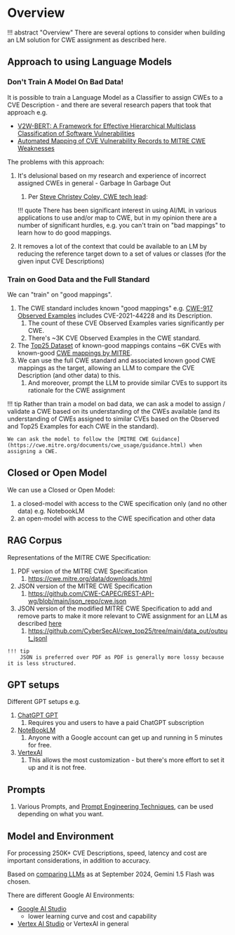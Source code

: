 # Overview

!!! abstract "Overview"
      There are several options to consider when building an LM solution for CWE assignment as described here.
## Approach to using Language Models

### Don't Train A Model On Bad Data!

It is possible to train a Language Model as a Classifier to assign CWEs to a CVE Description - and there are several research papers that took that approach e.g.

* [V2W-BERT: A Framework for Effective Hierarchical Multiclass Classification of Software Vulnerabilities](https://arxiv.org/pdf/2102.11498v1.pdf) 
* [Automated Mapping of CVE Vulnerability Records to MITRE CWE Weaknesses](https://arxiv.org/pdf/2304.11130.pdf)

The problems with this approach:

1. It's delusional based on my research and experience of incorrect assigned CWEs in general - Garbage In Garbage Out
    1. Per [Steve Christey Coley, CWE tech lead](https://www.linkedin.com/feed/update/urn:li:activity:7186373368344920064?commentUrn=urn%3Ali%3Acomment%3A%28activity%3A7186373368344920064%2C7186417379470385153%29&dashCommentUrn=urn%3Ali%3Afsd_comment%3A%287186417379470385153%2Curn%3Ali%3Aactivity%3A7186373368344920064%29): 

    !!! quote 
        There has been significant interest in using AI/ML in various applications to use and/or map to CWE, but in my opinion there are a number of significant hurdles, e.g. you can't train on "bad mappings" to learn how to do good mappings.

2. It removes a lot of the context that could be available to an LM by reducing the reference target down to a set of values or classes (for the given input CVE Descriptions)


### Train on Good Data and the Full Standard

We can "train" on "good mappings".

1. The CWE standard includes known "good mappings" e.g. [CWE-917 Observed Examples](https://riskbasedprioritization.github.io/risk/Log4Shell/#mitre-cwe-917) includes CVE-2021-44228 and its Description.
    1. The count of these CVE Observed Examples varies significantly per CWE. 
    2. There's ~3K CVE Observed Examples in the CWE standard.
2. The [Top25 Dataset](https://github.com/CyberSecAI/cwe_top25) of known-good mappings contains ~6K CVEs with known-good [CWE mappings by MITRE](https://www.youtube.com/watch?v=AtBZIAikdL0&list=PLBAUUhONOrO_aB01lOv6XNRTHD4ueFVTp&t=1142s).
3. We can use the full CWE standard and associated known good CWE mappings as the target, allowing an LLM to compare the CVE Description (and other data) to this.
    1. And moreover, prompt the LLM to provide similar CVEs to support its rationale for the CWE assignment

!!! tip
    Rather than train a model on bad data, we can ask a model to assign / validate a CWE based on its understanding of the CWEs available (and its understanding of CWEs assigned to similar CVEs based on the Observed and Top25 Examples for each CWE in the standard).

    We can ask the model to follow the [MITRE CWE Guidance](https://cwe.mitre.org/documents/cwe_usage/guidance.html) when assigning a CWE.

## Closed or Open Model
We can use a Closed or Open Model:

1. a closed-model with access to the CWE specification only (and no other data) e.g. NotebookLM
2. an open-model with access to the CWE specification and other data


## RAG Corpus

Representations of the MITRE CWE Specification:

   1. PDF version of the MITRE CWE Specification 
      1. https://cwe.mitre.org/data/downloads.html 
   2. JSON version of the MITRE CWE Specification 
      1. https://github.com/CWE-CAPEC/REST-API-wg/blob/main/json_repo/cwe.json
   3. JSON version of the modified MITRE CWE Specification to add and remove parts to make it more relevant to CWE assignment for an LLM as described [here](https://github.com/CyberSecAI/cwe_top25/tree/main?tab=readme-ov-file#add-cve-descriptions-to-top-25-and-remove-rationale-and-cwe-entries-that-are-not-a-cwe)
      1. https://github.com/CyberSecAI/cwe_top25/tree/main/data_out/output_jsonl 


    !!! tip
        JSON is preferred over PDF as PDF is generally more lossy because it is less structured.

## GPT setups
Different GPT setups e.g.

   1. [ChatGPT GPT](./cwe_gpt.md)
      1. Requires you and users to have a paid ChatGPT subscription
   2. [NoteBookLM](./NotebookLM_Cwe.md)
      1. Anyone with a Google account can get up and running in 5 minutes for free.
   3. [VertexAI](./vertex_ai.md)
      1. This allows the most customization - but there's more effort to set it up and it is not free.

## Prompts

1. Various Prompts, and [Prompt Engineering Techniques](../prompt_engineering/prompt_engineering.md), can be used depending on what you want.

## Model and Environment

For processing 250K+ CVE Descriptions, speed, latency and cost are important considerations, in addition to accuracy.

Based on [comparing LLMs](../introduction/cybsersecurity.md#comparing-llms) as at September 2024, Gemini 1.5 Flash was chosen.

There are different Google AI Environments:
   - [Google AI Studio](https://aistudio.google.com/prompts/new_chat)
     - lower learning curve and cost and capability
   - [Vertex AI Studio](https://console.cloud.google.com/vertex-ai/studio) or VertexAI in general
